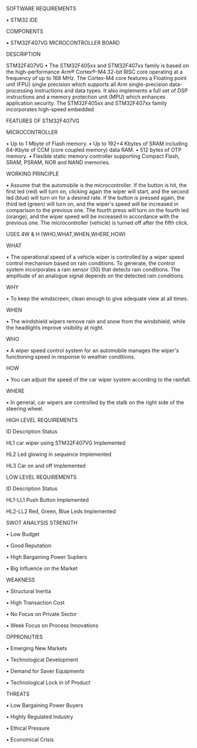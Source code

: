 SOFTWARE REQUIREMENTS

•	STM32 IDE

COMPONENTS

•	STM32F407VG MICROCONTROLLER BOARD

DESCRIPTION

STM32F407VG
•	The STM32F405xx and STM32F407xx family is based on the high-performance Arm® Cortex®-M4 32-bit RISC core operating at a frequency of up to 168 MHz. The Cortex-M4 core features a Floating point unit (FPU) single precision which supports all Arm single-precision data-processing instructions and data types. It also implements a full set of DSP instructions and a memory protection unit (MPU) which enhances application security. The STM32F405xx and STM32F407xx family incorporates high-speed embedded

FEATURES OF STM32F407VG 

MICROCONTROLLER

•	Up to 1 Mbyte of Flash memory.
•	Up to 192+4 Kbytes of SRAM including 64-Kbyte of CCM (core coupled memory) data RAM.
•	512 bytes of OTP memory.
•	Flexible static memory controller supporting Compact Flash, SRAM, PSRAM, NOR and NAND memories.

WORKING PRINCIPLE

•	Assume that the automobile is the microcontroller. If the button is hit, the first led (red) will turn on, clicking again the wiper will start, and the second led (blue) will turn on for a desired rate. If the button is pressed again, the third led (green) will turn on, and the wiper's speed will be increased in comparison to the previous one. The fourth press will turn on the fourth led (orange), and the wiper speed will be increased in accordance with the previous one. The microcontroller (vehicle) is turned off after the fifth click.

USES
4W & H (WHO,WHAT,WHEN,WHERE,HOW)

WHAT

•	The operational speed of a vehicle wiper is controlled by a wiper speed control mechanism based on rain conditions. To generate, the control system incorporates a rain sensor (30) that detects rain conditions. The amplitude of an analogue signal depends on the detected rain conditions.

WHY

•	To keep the windscreen, clean enough to give adequate view at all times.

WHEN

•	The windshield wipers remove rain and snow from the windshield, while the headlights improve visibility at night.

WHO

•	A wiper speed control system for an automobile manages the wiper's functioning speed in response to weather conditions.

HOW

•	You can adjust the speed of the car wiper system according to the rainfall.

WHERE

•	In general, car wipers are controlled by the stalk on the right side of the steering wheel.

HIGH LEVEL REQUIREMENTS

ID	        Description	                   Status

HL1	    car wiper using STM32F407VG	    Implemented

HL2   	Led glowing in sequence  	      Implemented

HL3	    Car on and off	                Implemented

LOW LEVEL REQUIREMENTS

ID	Description	Status

HL1-LL1	Push Button	Implemented

HL2-LL2	Red, Green, Blue Leds	Implemented

SWOT ANALYSIS
STRENGTH

•	Low Budget

•	Good Reputation

•	High Bargaining Power Supliers

•	Big Influence on the Market

WEAKNESS

•	Structural Inertia

•	High Transaction Cost

•	No Focus on Private Sector

•	Week Focus on Process Innovations

OPPRONUTIES

•	Emerging New Markets

•	Technological Development

•	Demand for Saver Equipments

•	Technological Lock in of Product

THREATS

•	Low Bargaining Power Buyers

•	Highly Regulated Industry

•	Ethical Pressure

•	Economical Crisis

